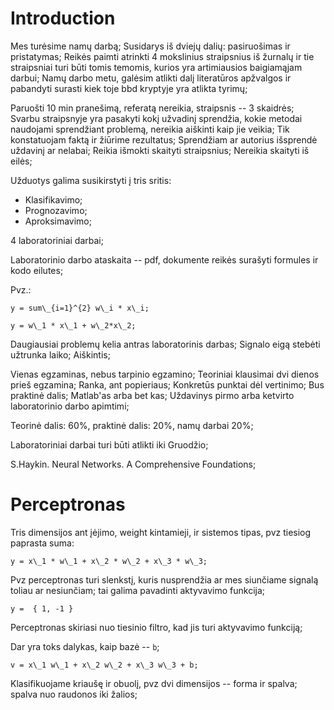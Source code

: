# Introduction

Mes turėsime namų darbą; Susidarys iš dviejų dalių: pasiruošimas ir pristatymas; Reikės paimti atrinkti 4 mokslinius straipsnius iš žurnalų ir tie straipsniai turi būti tomis temomis, kurios yra artimiausios baigiamąjam darbui; Namų darbo metu, galėsim atlikti dalį literatūros apžvalgos ir pabandyti surasti kiek toje bbd kryptyje yra atlikta tyrimų; 

Paruošti 10 min pranešimą, referatą nereikia, straipsnis -- 3 skaidrės; Svarbu straipsnyje yra pasakyti kokį užvadinį sprendžia, kokie metodai naudojami sprendžiant problemą, nereikia aiškinti kaip jie veikia; Tik konstatuojam faktą ir žiūrime rezultatus; Sprendžiam ar autorius išsprendė uždavinį ar nelabai; Reikia išmokti skaityti straipsnius; Nereikia skaityti iš eilės; 

Užduotys galima susikirstyti į tris sritis:
* Klasifikavimo;
* Prognozavimo;
* Aproksimavimo;

4 laboratoriniai darbai; 

Laboratorinio darbo ataskaita -- pdf, dokumente reikės surašyti formules ir kodo eilutes;

Pvz.:
```
y = sum\_{i=1}^{2} w\_i * x\_i;

y = w\_1 * x\_1 + w\_2*x\_2;
```

Daugiausiai problemų kelia antras laboratorinis darbas; Signalo eigą stebėti užtrunka laiko; Aiškintis;

Vienas egzaminas, nebus tarpinio egzamino; Teoriniai klausimai dvi dienos prieš egzamina; Ranka, ant popieriaus; Konkretūs punktai dėl vertinimo; Bus praktinė dalis; Matlab'as arba bet kas; Uždavinys pirmo arba ketvirto laboratorinio darbo apimtimi;

Teorinė dalis: 60%, praktinė dalis: 20%, namų darbai 20%;

Laboratoriniai darbai turi būti atlikti iki Gruodžio;

S.Haykin. Neural Networks. A Comprehensive Foundations;

# Perceptronas

Tris dimensijos ant įėjimo, weight kintamieji, ir sistemos tipas, pvz tiesiog paprasta suma:

```
y = x\_1 * w\_1 + x\_2 * w\_2 + x\_3 * w\_3;
```

Pvz perceptronas turi slenkstį, kuris nusprendžia ar mes siunčiame signalą toliau ar nesiunčiam; tai galima pavadinti aktyvavimo funkcija;

```
y =  { 1, -1 }
```

Perceptronas skiriasi nuo tiesinio filtro, kad jis turi aktyvavimo funkciją;

Dar yra toks dalykas, kaip bazė -- ```b```;
```
v = x\_1 w\_1 + x\_2 w\_2 + x\_3 w\_3 + b;
```

Klasifikuojame kriaušę ir obuolį, pvz dvi dimensijos -- forma ir spalva; spalva nuo raudonos iki žalios; 

